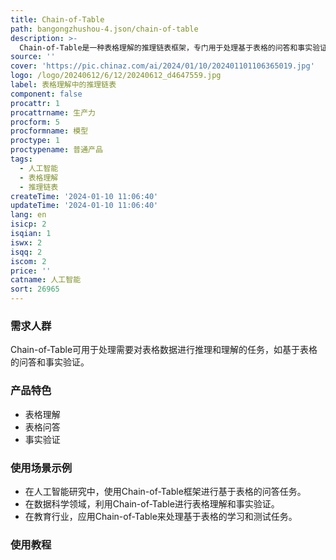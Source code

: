 ```yaml
---
title: Chain-of-Table
path: bangongzhushou-4.json/chain-of-table
description: >-
  Chain-of-Table是一种表格理解的推理链表框架，专门用于处理基于表格的问答和事实验证等任务。它采用了表格数据作为推理链的一部分，通过在上下文中学习的方式指导大型语言模型进行操作生成和表格更新，从而形成一个连续的推理链，展示了给定表格问题的推理过程。这种推理链包含了中间结果的结构化信息，能够实现更准确可靠的预测。Chain-of-Table在WikiTQ、FeTaQA和TabFact等多个基准测试中取得了新的最先进性能。
source: ''
cover: 'https://pic.chinaz.com/ai/2024/01/10/202401101106365019.jpg'
logo: /logo/20240612/6/12/20240612_d4647559.jpg
label: 表格理解中的推理链表
component: false
procattr: 1
procattrname: 生产力
procform: 5
procformname: 模型
proctype: 1
proctypename: 普通产品
tags:
  - 人工智能
  - 表格理解
  - 推理链表
createTime: '2024-01-10 11:06:40'
updateTime: '2024-01-10 11:06:40'
lang: en
isicp: 2
isqian: 1
iswx: 2
isqq: 2
iscom: 2
price: ''
catname: 人工智能
sort: 26965
---
```




### 需求人群
Chain-of-Table可用于处理需要对表格数据进行推理和理解的任务，如基于表格的问答和事实验证。

### 产品特色
- 表格理解
- 表格问答
- 事实验证

### 使用场景示例
- 在人工智能研究中，使用Chain-of-Table框架进行基于表格的问答任务。
- 在数据科学领域，利用Chain-of-Table进行表格理解和事实验证。
- 在教育行业，应用Chain-of-Table来处理基于表格的学习和测试任务。

### 使用教程


  
